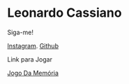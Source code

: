 <h1>Leonardo Cassiano</h1>


Siga-me!

<a href="https://www.instagram.com/p1csleo99/">Instagram</a>.
<a href="https://github.com/yLeonardo99">Github</a> <br>

Link para Jogar

<a href="https://yleonardo99.github.io/Jogo-da-Memoria/" target="_blank">Jogo Da Memória</a>


